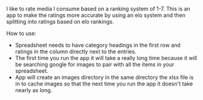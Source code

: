 I like to rate media I consume based on a ranking system of 1-7. This is an app to make the ratings more accurate by using an elo system and then splitting into ratings based on elo rankings.

How to use:
- Spreadsheet needs to have category headings in the first row and ratings in the column directly next to the entries.
- The first time you run the app it will take a really long time because it will be searching google for images to pair with all the items in your spreadsheet.
- App will create an images directory in the same directory the xlsx file is in to cache images so that the next time you run the app it doesn't take nearly as long.
